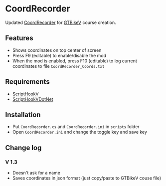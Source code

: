 # CoordRecorder

Updated [CoordRecorder](https://www.gta5-mods.com/tools/coordinates-recorder-net) for [GTBikeV](https://www.gta5-mods.com/scripts/gt-bike-v) course creation.

## Features
- Shows coordinates on top center of screen
- Press F9 (editable) to enable/disable the mod
- When the mod is enabled, press F10 (editable) to log current coordinates to file `CoordRecorder_Coords.txt`

## Requirements
- [ScriptHookV](http://www.dev-c.com/gtav/scripthookv/)
- [ScriptHookVDotNet](https://github.com/crosire/scripthookvdotnet/releases)

## Installation
- Put `CoordRecorder.cs` and `CoordRecorder.ini` in `scripts` folder
- Open `CoordRecorder.ini` and change the toggle key and save key

## Change log

### V 1.3
- Doesn't ask for a name
- Saves coordinates in json format (just copy/paste to GTBikeV couse file)
